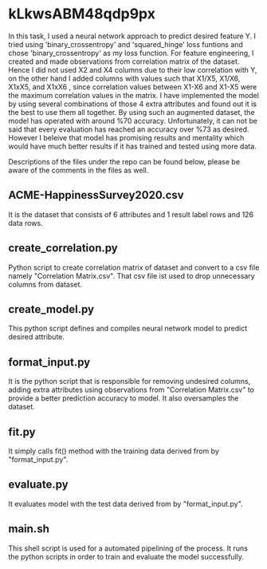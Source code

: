 # kLkwsABM48qdp9px

In this task, I used a neural network approach to predict desired feature Y. I tried using 'binary_crossentropy' and 'squared_hinge' loss funtions and chose 'binary_crossentropy' as my loss function. For feature engineering, I created and made observations from correlation matrix of the dataset. Hence I did not used X2 and X4 columns due to their low correlation with Y, on the other hand I added columns with values such that X1/X5, X1/X6, X1xX5, and X1xX6 , since correlation values between X1-X6 and X1-X5 were the maximum correlation values in the matrix. I have implemented the model by using several combinations of those 4 extra attributes and found out it is the best to use them all together. By using such an augmented dataset, the model has operated with around %70 accuracy. Unfortunately, it can not be said that every evaluation has reached an accuracy over %73 as desired. However I beleive that model has promising results and mentality which would have much better results if it has trained and tested using more data.  

Descriptions of the files under the repo can be found below, please be aware of the comments in the files as well.


## ACME-HappinessSurvey2020.csv
It is the dataset that consists of 6 attributes and 1 result label rows and 126 data rows.

## create_correlation.py
Python script to create correlation matrix of dataset and convert to a csv file namely "Correlation Matrix.csv". That csv file ist used to drop unnecessary columns from dataset.

## create_model.py
This python script defines and compiles neural network model to predict desired attribute.

## format_input.py
It is the python script that is responsible for removing undesired columns, adding extra attributes using observations from "Correlation Matrix.csv" to provide a better prediction accuracy to model. It also oversamples the dataset.

## fit.py
It simply calls fit() method with the training data derived from by "format_input.py".

## evaluate.py
It evaluates model with the test data derived from by "format_input.py".

## main.sh
This shell script is used for a automated pipelining of the process. It runs the python scripts in order to train and evaluate the model successfully.




